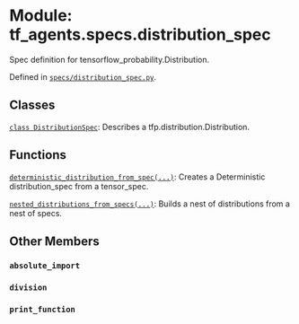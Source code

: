 <div itemscope itemtype="http://developers.google.com/ReferenceObject">
<meta itemprop="name" content="tf_agents.specs.distribution_spec" />
<meta itemprop="path" content="Stable" />
<meta itemprop="property" content="absolute_import"/>
<meta itemprop="property" content="division"/>
<meta itemprop="property" content="print_function"/>
</div>

# Module: tf_agents.specs.distribution_spec

Spec definition for tensorflow_probability.Distribution.



Defined in [`specs/distribution_spec.py`](https://github.com/tensorflow/agents/tree/master/tf_agents/specs/distribution_spec.py).

<!-- Placeholder for "Used in" -->


## Classes

[`class DistributionSpec`](../../tf_agents/specs/DistributionSpec.md): Describes a tfp.distribution.Distribution.

## Functions

[`deterministic_distribution_from_spec(...)`](../../tf_agents/specs/distribution_spec/deterministic_distribution_from_spec.md): Creates a Deterministic distribution_spec from a tensor_spec.

[`nested_distributions_from_specs(...)`](../../tf_agents/specs/distribution_spec/nested_distributions_from_specs.md): Builds a nest of distributions from a nest of specs.

## Other Members

<h3 id="absolute_import"><code>absolute_import</code></h3>

<h3 id="division"><code>division</code></h3>

<h3 id="print_function"><code>print_function</code></h3>

